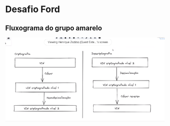 # Desafio Ford

## Fluxograma do grupo amarelo

![Fluxograma Grupo Amarelo](/image/fluxograma-grupo-amarelo.png?raw=true "Fluxograma Grupo Amarelo")
